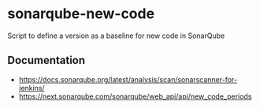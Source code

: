 # sonarqube-new-code

Script to define a version as a baseline for new code in SonarQube

## Documentation
- https://docs.sonarqube.org/latest/analysis/scan/sonarscanner-for-jenkins/
- https://next.sonarqube.com/sonarqube/web_api/api/new_code_periods